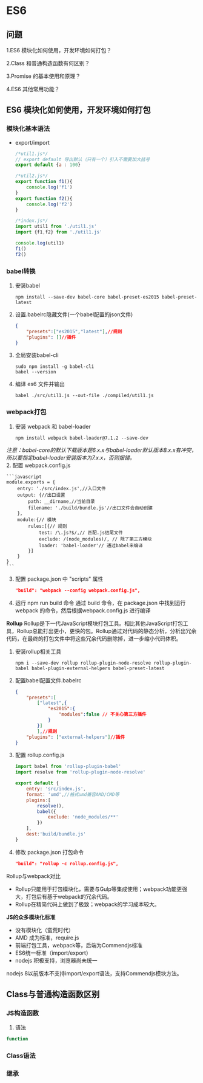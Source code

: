 # ES6

## 问题

1.ES6 模块化如何使用，开发环境如何打包？  

2.Class 和普通构造函数有何区别？

3.Promise 的基本使用和原理？

4.ES6 其他常用功能？



## ES6 模块化如何使用，开发环境如何打包

### 模块化基本语法
- export/import

    ```js
    /*util1.js*/
    // export default 导出默认（只有一个）引入不需要加大括号
    export default {a : 100}

    /*util2.js*/
    export function f1(){
        console.log('f1')
    }
    export function f2(){
        console.log('f2')
    }

    /*index.js*/
    import util1 from './util1.js'
    import {f1,f2} from './util1.js'

    console.log(util1)
    f1()
    f2()
    ```

### babel转换
1. 安装babel

    ```shall
    npm install --save-dev babel-core babel-preset-es2015 babel-preset-latest
    ```

2. 设置.babelrc隐藏文件(一个babel配置的json文件)

    ```json
    {
        "presets":["es2015","latest"],//规则
        "plugins": []//插件
    }
    ```

3. 全局安装babel-cli

    ```shall
    sudo npm install -g babel-cli
    babel --version
    ```

4. 编译 es6 文件并输出

    ```shall
    babel ./src/util1.js --out-file ./compiled/util1.js
    ```

### webpack打包
1. 安装 webpack 和 babel-loader

    ```shall
    npm install webpack babel-loader@7.1.2 --save-dev
    ```

*注意：babel-core的默认下载版本是6.x.x与babel-loader默认版本8.x.x有冲突，所以要指定babel-loader安装版本为7.x.x，否则报错。*  
2. 配置 webpack.config.js 

    ```javascript
    module.exports = {
        entry: './src/index.js',//入口文件
        output: {//出口设置
            path: __dirname,//当前目录
            filename: './build/bundle.js'//出口文件会自动创建
        },
        module:{// 模块
            rules:[{// 规则
                test: /\.js?$/,// 匹配.js结尾文件
                exclude: /(node_modules)/, // 除了第三方模块
                loader: 'babel-loader'// 通过babel来编译
            }]
        }
    }
    ``` 

3. 配置 package.json 中 "scripts" 属性 

    ```json
    "build": "webpack --config webpack.config.js",
    ```

4. 运行 npm run build 命令 
通过 build 命令，在 package.json 中找到运行 webpack 的命令，然后根据webpack.config.js 进行编译

**Rollup**
Rollup是下一代JavaScript模块打包工具。相比其他JavaScript打包工具，Rollup总能打出更小，更快的包。Rollup通过对代码的静态分析，分析出冗余代码，在最终的打包文件中将这些冗余代码删除掉，进一步缩小代码体积。

1. 安装rollup相关工具

    ```shall
    npm i --save-dev rollup rollup-plugin-node-resolve rollup-plugin-babel babel-plugin-external-helpers babel-preset-latest
    ```

2. 配置babel配置文件.babelrc

    ```json
    {
        "presets":[
            ["latest",{
                "es2015":{
                    "modules":false // 不关心第三方插件
                }
            }]
            ],//规则
        "plugins": ["external-helpers"]//插件
    }
    ```

3. 配置 rollup.config.js 

    ```js
    import babel from 'rollup-plugin-babel'
    import resolve from 'rollup-plugin-node-resolve'

    export default {
        entry: 'src/index.js',
        format: 'umd',//格式umd兼容AMD/CMD等
        plugins:[
            resolve(),
            babel({
                exclude: 'node_modules/**'
            })
        ],
        dest:'build/bundle.js'
    }
    ```

4. 修改 package.json 打包命令

    ```json
    "build": "rollup -c rollup.config.js",
    ```

Rollup与webpack对比
- Rollup只能用于打包模块化，需要与Gulp等集成使用；webpack功能更强大，打包后有基于webpack的冗余代码。  
- Rollup在精简代码上做到了极致；webpack的学习成本较大。

**JS的众多模块化标准**
- 没有模块化（蛮荒时代）
- AMD 成为标准，require.js
- 前端打包工具，webpack等，后端为Commendjs标准
- ES6统一标准（import/export）
- nodejs 积极支持，浏览器尚未统一

nodejs 8以前版本不支持import/export语法，支持Commendjs模块方法。

## Class与普通构造函数区别

### JS构造函数
1. 语法
```js
function
```

### Class语法
### 继承






